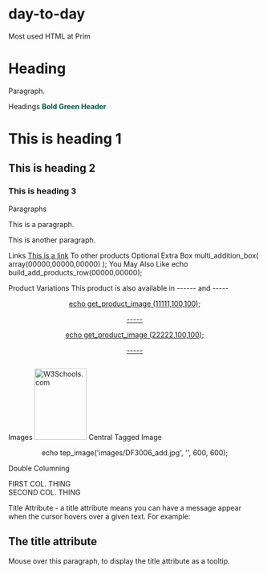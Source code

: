 # day-to-day
Most used HTML at Prim

<!DOCTYPE html>
<html>
<body>

<h1>Heading</h1>
<p>Paragraph.</p>

</body>
</html>


Headings
<span style="color:#005B47; font-size:14px; font-weight:bold;">Bold Green Header</span>
<h1>This is heading 1</h1>
<h2>This is heading 2</h2>
<h3>This is heading 3</h3>

Paragraphs
<p>This is a paragraph.</p>
<p>This is another paragraph.</p>

Links
<a href="https://www.w3schools.com">This is a link</a>
To other products
Optional Extra Box
<php>multi_addition_box( array(00000,00000,00000) );</php>
You May Also Like
<php> echo build_add_products_row(00000,00000); </php>

Product Variations
This product is also available in ------ and -----<br>
<div align="center">
<div  align="center"; style="display:inline-block;">
   <div style="display:inline-block;">
    <a href="/-p-11111.html">
     <php> echo get_product_image (11111,100,100);</php>
     <p>-----</p>
    </a>
   </div>
   <div style="display:inline-block;">
    <a href="/-p-22222.html">
     <php> echo get_product_image (22222,100,100);</php>
     <p>-----</p>
    </a>
   </div>
</div>
</div>


Images
<img src="w3schools.jpg" alt="W3Schools.com" width="104" height="142">
Central Tagged Image 
<!-- img_1 -->
<div align="center"><php> echo tep_image('images/DF3006_add.jpg', '', 600, 600); </php></div>
<!-- endimg_1 -->

Double Columning 
<div class="clearfix">
<div class="twocol text_vtop">
FIRST COL. THING
</div>
<div class="twocol text_vtop">
SECOND COL. THING
</div>


Title Attribute - a title attribute means you can have a message appear when the cursor hovers over a given text. For example: 

<!DOCTYPE html>
<html>
<body>

<h2>The title attribute</h2>

<p title="I'm a tooltip">
Mouse over this paragraph, to display the title attribute as a tooltip.
</p>
</body>
</html>
